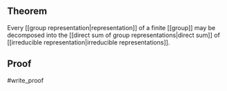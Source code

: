 ## Theorem
Every [[group representation|representation]] of a finite [[group]] may be decomposed into the [[direct sum of group representations|direct sum]] of [[irreducible representation|irreducible representations]].
## Proof
#write_proof 